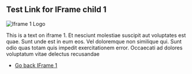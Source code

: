 ## Test Link for IFrame child 1

![Iframe 1 Logo](/assets/iframe1.png)

This is a text on iframe 1. Et nesciunt molestiae suscipit aut voluptates est quae.
Sunt unde est in eum eos. Vel doloremque non similique qui. Sunt odio quas totam 
quis impedit exercitationem error. Occaecati ad dolores voluptatum vitae delectus
recusandae

* [Go back IFrame 1](https://phaser.github.io/drummer/test_iframe1)